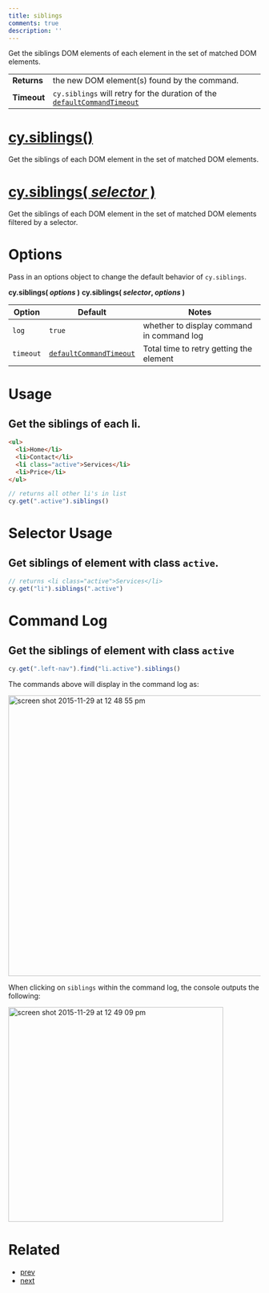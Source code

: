 ```yaml
---
title: siblings
comments: true
description: ''
---
```


Get the siblings DOM elements of each element in the set of matched DOM elements.

| | |
|--- | --- |
| **Returns** | the new DOM element(s) found by the command. |
| **Timeout** | `cy.siblings` will retry for the duration of the [`defaultCommandTimeout`](https://on.cypress.io/guides/configuration#section-timeouts) |

# [cy.siblings()](#section-usage)

Get the siblings of each DOM element in the set of matched DOM elements.

# [cy.siblings( *selector* )](#section-selector-usage)

Get the siblings of each DOM element in the set of matched DOM elements filtered by a selector.

# Options

Pass in an options object to change the default behavior of `cy.siblings`.

**cy.siblings( *options* )**
**cy.siblings( *selector*, *options* )**

Option | Default | Notes
--- | --- | ---
`log` | `true` | whether to display command in command log
`timeout` | [`defaultCommandTimeout`](https://on.cypress.io/guides/configuration#section-timeouts) | Total time to retry getting the element

# Usage

## Get the siblings of each li.

```html
<ul>
  <li>Home</li>
  <li>Contact</li>
  <li class="active">Services</li>
  <li>Price</li>
</ul>
```

```javascript
// returns all other li's in list
cy.get(".active").siblings()
```

# Selector Usage

## Get siblings of element with class `active`.

```javascript
// returns <li class="active">Services</li>
cy.get("li").siblings(".active")
```

# Command Log

## Get the siblings of element with class `active`

```javascript
cy.get(".left-nav").find("li.active").siblings()
```

The commands above will display in the command log as:

<img width="561" alt="screen shot 2015-11-29 at 12 48 55 pm" src="https://cloud.githubusercontent.com/assets/1271364/11458897/a93f2a1e-9697-11e5-8a5b-b131156e1aa4.png">

When clicking on `siblings` within the command log, the console outputs the following:

<img width="429" alt="screen shot 2015-11-29 at 12 49 09 pm" src="https://cloud.githubusercontent.com/assets/1271364/11458898/ab940fd2-9697-11e5-96ab-a4c34efa3431.png">

# Related

- [prev](https://on.cypress.io/api/prev)
- [next](https://on.cypress.io/api/next)
